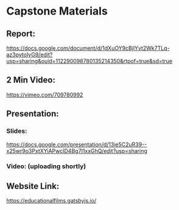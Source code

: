 # Capstone Materials

## Report: 
https://docs.google.com/document/d/1dXuOY9cBjlYvt2Wk7TLq-az3pytoIyG9/edit?usp=sharing&ouid=112290098780135214350&rtpof=true&sd=true

## 2 Min Video: 
https://vimeo.com/709780992

## Presentation:
### Slides: 
https://docs.google.com/presentation/d/13ie5C2uR39--x25wr9o3PxtXYiAPwcID4Bg7I1xxGhQ/edit?usp=sharing

### Video: (uploading shortly)


## Website Link:
https://educationalfilms.gatsbyjs.io/
